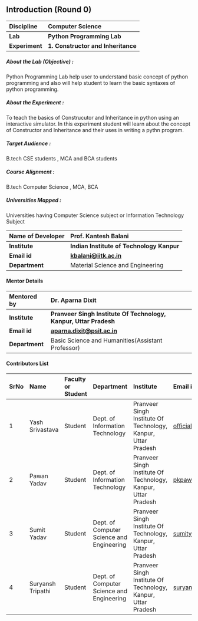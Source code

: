 ## Introduction (Round 0)



<b>Discipline | <b>Computer Science
:--|:--|
<b> Lab | <b> Python Programming Lab
<b> Experiment|     <b> 1. Constructor and Inheritance

<h5> About the Lab (Objective) : </h5>

Python Programming Lab help user to understand basic concept of python programming and also will help student to learn the basic syntaxes of python programming.  

<h5> About the Experiment : </h5>

To teach the basics of Construcutor and Inheritance in python using an interactive simulator.
In this experiment student will learn about the concept of Constructor and Inheritance and their uses in writing a pythn program.

<h5> Target Audience : </h5>

B.tech CSE students , MCA and BCA students

<h5> Course Alignment : </h5>

B.tech Computer Science , MCA, BCA

<h5> Universities Mapped : </h5>

Universities having Computer Science subject or Information Technology Subject

<b>Name of Developer | <b> Prof. Kantesh Balani
:--|:--|
<b> Institute | <b> Indian Institute of Technology Kanpur
<b> Email id|     <b> kbalani@iitk.ac.in
<b> Department | Material Science and Engineering 

#### Mentor Details

<b>Mentored by | <b> Dr. Aparna Dixit
:--|:--|
<b> Institute | <b> Pranveer Singh Institute Of Technology, Kanpur, Uttar Pradesh
<b> Email id|     <b> aparna.dixit@psit.ac.in 
<b> Department | Basic Science and Humanities(Assistant Professor)

#### Contributors List

SrNo | Name | Faculty or Student | Department| Institute | Email id
:--|:--|:--|:--|:--|:--|
1 | Yash Srivastava | Student | Dept. of Information Technology | Pranveer Singh Institute Of Technology, Kanpur, Uttar Pradesh | officialyash2616@gmail.com
2 | Pawan Yadav | Student | Dept. of Information Technology | Pranveer Singh Institute Of Technology, Kanpur, Uttar Pradesh | pkpawan954@gmail.com
3 | Sumit Yadav | Student | Dept. of Computer Science and Engineering | Pranveer Singh Institute Of Technology, Kanpur, Uttar Pradesh | sumityadav2408@gmail.com
4 | Suryansh Tripathi | Student | Dept. of Computer Science and Engineering | Pranveer Singh Institute Of Technology, Kanpur, Uttar Pradesh | suryansh1004@gmail.com



